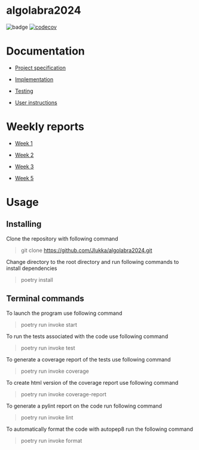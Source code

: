 # algolabra2024
![badge](https://github.com/jlukka/algolabra2024/workflows/CI/badge.svg)
[![codecov](https://codecov.io/gh/Jlukka/algolabra2024/graph/badge.svg?token=CRYNQK5Y28)](https://codecov.io/gh/Jlukka/algolabra2024)

# Documentation
- [Project specification](https://github.com/Jlukka/algolabra2024/blob/main/documentation/specification.md)

- [Implementation](https://github.com/Jlukka/algolabra2024/blob/main/documentation/implementation.md)

- [Testing](https://github.com/Jlukka/algolabra2024/blob/main/documentation/testing.md)

- [User instructions](https://github.com/Jlukka/algolabra2024/blob/main/documentation/instructions.md)


# Weekly reports
- [Week 1](https://github.com/Jlukka/algolabra2024/blob/main/documentation/weeklyreports/week1.md)

- [Week 2](https://github.com/Jlukka/algolabra2024/blob/main/documentation/weeklyreports/week2.md)

- [Week 3](https://github.com/Jlukka/algolabra2024/blob/main/documentation/weeklyreports/week3.md)

- [Week 5](https://github.com/Jlukka/algolabra2024/blob/main/documentation/weeklyreports/week5.md)


# Usage

## Installing

Clone the repository with following command

> git clone https://github.com/Jlukka/algolabra2024.git

Change directory to the root directory and run following commands to install dependencies

> poetry install

## Terminal commands

To launch the program use following command

> poetry run invoke start

To run the tests associated with the code use following command

> poetry run invoke test

To generate a coverage report of the tests use following command

> poetry run invoke coverage

To create html version of the coverage report use following command

> poetry run invoke coverage-report

To generate a pylint report on the code run following command

> poetry run invoke lint

To automatically format the code with autopep8 run the following command

> poetry run invoke format

